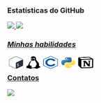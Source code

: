 ###  Estatísticas do GitHub

<div>
  <a href="https://github.com/Griff-OFC/Griff-OFC">
  <img height="150em" src="https://github-readme-stats.vercel.app/api?username=Griff-OFC&show_icons=true&theme=chartreuse-dark&include_all_commits=true&count_private=true"/>
  <img height="100em" src="https://github-readme-stats.vercel.app/api/top-langs/?username=Griff-OFC&layout=compact&langs_count=7&theme=chartreuse-dark"/>
</div>

<div>
  
### *Minhas habilidades* 
  <img align="left" alt="Griff-Bash" height="30" width="40" src="https://github.com/devicons/devicon/blob/master/icons/bash/bash-original.svg">
  <img align="left" alt="Griff-Linux" height="30" width="40" src="https://raw.githubusercontent.com/devicons/devicon/master/icons/linux/linux-plain.svg">
  <img align="left" alt="Griff-C" height="30" width="40" src="https://github.com/devicons/devicon/blob/master/icons/c/c-line.svg">
  <img align="left" alt="Griff-C" height="30" width="40" src="https://github.com/devicons/devicon/blob/master/icons/python/python-original.svg">
  <img align="left" alt="Griff-C" height="30" width="40" src="https://github.com/devicons/devicon/blob/master/icons/notion/notion-original.svg">
<br>

</div>

<div>
  
###  Contatos
  <a href="https://t.me/curs4r" target="_blank"><img src="https://img.shields.io/badge/Telegram-2CA5E0?style=for-the-badge&logo= telegram&logoColor=white" target="_blank"></a>
  
</div>
